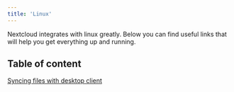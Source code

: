 ```yaml
---
title: 'Linux'
---
```


Nextcloud integrates with linux greatly. Below you can find useful links that will help you get everything up and running.

## Table of content
[Syncing files with desktop client](desktop-sync-client)
